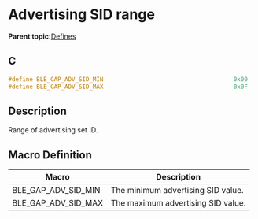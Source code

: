 # Advertising SID range

**Parent topic:**[Defines](GUID-9781CD29-3C4B-41EE-8F98-355D2AA99482.md)

## C

```c
#define BLE_GAP_ADV_SID_MIN                                     0x00
#define BLE_GAP_ADV_SID_MAX                                     0x0F
```

## Description

Range of advertising set ID.

## Macro Definition

|Macro|Description|
|-----|-----------|
|BLE\_GAP\_ADV\_SID\_MIN|The minimum advertising SID value.|
|BLE\_GAP\_ADV\_SID\_MAX|The maximum advertising SID value.|

